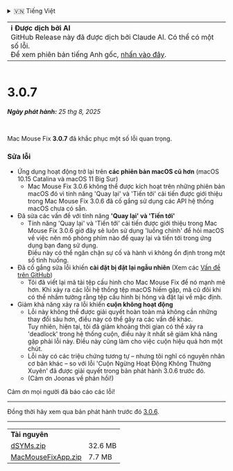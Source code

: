 <details>
<summary>🇻🇳 Tiếng Việt</summary>

[🇬🇧 English (GitHub Release)](https://github.com/noah-nuebling/mac-mouse-fix/releases/tag/3.0.7)\
[🇩🇪 Deutsch](https://redirect.macmousefix.com/?target=mmf-release&tag=3.0.7&locale=de)\
**🇻🇳 Tiếng Việt**\
[🇨🇳 中文 (简体)](https://redirect.macmousefix.com/?target=mmf-release&tag=3.0.7&locale=zh-Hans)\
[🇨🇳 中文 (繁體)](https://redirect.macmousefix.com/?target=mmf-release&tag=3.0.7&locale=zh-Hant)\
[🇭🇰 中文（香港)](https://redirect.macmousefix.com/?target=mmf-release&tag=3.0.7&locale=zh-HK)\
[🇰🇷 한국어](https://redirect.macmousefix.com/?target=mmf-release&tag=3.0.7&locale=ko)\
[Help translate Mac Mouse Fix to different languages!](https://github.com/noah-nuebling/mac-mouse-fix/discussions/731)
</details>
<table align=><td>
<b>ℹ️ Được dịch bởi AI</b><br>
GitHub Release này đã được dịch bởi Claude AI. Có thể có một số lỗi.<br>
Để xem phiên bản tiếng Anh gốc, <a href="https://github.com/noah-nuebling/mac-mouse-fix/releases/tag/3.0.7">nhấn vào đây</a>.
</td></table>

<table></table>

# 3.0.7
***Ngày phát hành:** 25 thg 8, 2025*

<br>

Mac Mouse Fix **3.0.7** đã khắc phục một số lỗi quan trọng.

### Sửa lỗi

- Ứng dụng hoạt động trở lại trên **các phiên bản macOS cũ hơn** (macOS 10.15 Catalina và macOS 11 Big Sur)
    - Mac Mouse Fix 3.0.6 không thể được kích hoạt trên những phiên bản macOS đó vì tính năng 'Quay lại' và 'Tiến tới' cải tiến được giới thiệu trong Mac Mouse Fix 3.0.6 đã cố gắng sử dụng các API hệ thống macOS chưa có sẵn.
- Đã sửa các vấn đề với tính năng **'Quay lại' và 'Tiến tới'**
    - Tính năng 'Quay lại' và 'Tiến tới' cải tiến được giới thiệu trong Mac Mouse Fix 3.0.6 giờ đây sẽ luôn sử dụng 'luồng chính' để hỏi macOS về việc nên mô phỏng phím nào để quay lại và tiến tới trong ứng dụng bạn đang sử dụng. \
    Điều này có thể ngăn chặn sự cố và hành vi không ổn định trong một số tình huống.
- Đã cố gắng sửa lỗi khiến **cài đặt bị đặt lại ngẫu nhiên** (Xem các [Vấn đề trên GitHub](https://github.com/noah-nuebling/mac-mouse-fix/issues?q=is%3Aissue%20label%3A%22Config%20Reset%20Intermittently%22))
    - Tôi đã viết lại mã tải tệp cấu hình cho Mac Mouse Fix để nó mạnh mẽ hơn. Khi xảy ra các lỗi hệ thống tệp macOS hiếm gặp, mã cũ đôi khi có thể nhầm tưởng rằng tệp cấu hình bị hỏng và đặt lại về mặc định.
- Giảm khả năng xảy ra lỗi khiến **cuộn không hoạt động**
     - Lỗi này không thể được giải quyết hoàn toàn mà không cần những thay đổi sâu hơn, điều này có thể gây ra các vấn đề khác. \
      Tuy nhiên, hiện tại, tôi đã giảm khoảng thời gian có thể xảy ra 'deadlock' trong hệ thống cuộn, điều này ít nhất sẽ giảm khả năng gặp phải lỗi này. Điều này cũng làm cho việc cuộn hiệu quả hơn một chút.
    - Lỗi này có các triệu chứng tương tự – nhưng tôi nghĩ có nguyên nhân cơ bản khác – so với lỗi 'Cuộn Ngừng Hoạt Động Không Thường Xuyên' đã được giải quyết trong bản phát hành 3.0.6 trước đó.
    - (Cảm ơn Joonas về phản hồi!)

Cảm ơn mọi người đã báo cáo các lỗi!

---

Đồng thời hãy xem qua bản phát hành trước đó [3.0.6](https://redirect.macmousefix.com/?target=mmf-release&tag=3.0.6&locale=vi).

---

<table align="start">
<tr>
    <td colspan=2>
        <b>Tài nguyên</b>
    </td>
</tr>
<tr>
    <td><a href="https://github.com/noah-nuebling/mac-mouse-fix/releases/download/3.0.7/dSYMs.zip">dSYMs.zip</a></td>
    <td>32.6 MB</td>
</tr>
<tr>
    <td><a href="https://github.com/noah-nuebling/mac-mouse-fix/releases/download/3.0.7/MacMouseFixApp.zip">MacMouseFixApp.zip</a></td>
    <td>7.7 MB</td>
</tr>
</table>